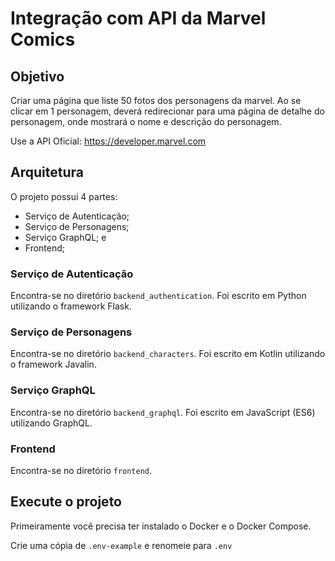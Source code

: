 # Integração com API da Marvel Comics

## Objetivo

Criar uma página que liste 50 fotos dos personagens da marvel. Ao se clicar em 1 personagem, deverá redirecionar para uma página de detalhe do personagem, onde mostrará o nome e descrição do personagem.

Use a API Oficial: https://developer.marvel.com

## Arquitetura

O projeto possui 4 partes:
  - Serviço de Autenticação;
  - Serviço de Personagens;
  - Serviço GraphQL; e
  - Frontend;

### Serviço de Autenticação

Encontra-se no diretório `backend_authentication`. Foi escrito em Python utilizando o framework Flask.

### Serviço de Personagens

Encontra-se no diretório `backend_characters`. Foi escrito em Kotlin utilizando o framework Javalin.

### Serviço GraphQL

Encontra-se no diretório `backend_graphql`. Foi escrito em JavaScript (ES6) utilizando GraphQL.

### Frontend

Encontra-se no diretório `frontend`.

## Execute o projeto

Primeiramente você precisa ter instalado o Docker e o Docker Compose.

Crie uma cópia de `.env-example` e renomeie para `.env`
